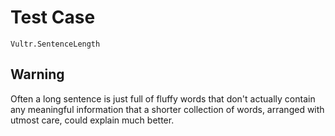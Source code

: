 # Test Case

    Vultr.SentenceLength

## Warning

Often a long sentence is just full of fluffy words that don't actually contain any meaningful information that a shorter collection of words, arranged with utmost care, could explain much better.
